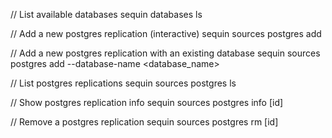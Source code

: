 // List available databases
sequin databases ls

// Add a new postgres replication (interactive)
sequin sources postgres add

// Add a new postgres replication with an existing database
sequin sources postgres add --database-name <database_name>

// List postgres replications
sequin sources postgres ls

// Show postgres replication info
sequin sources postgres info [id]

// Remove a postgres replication
sequin sources postgres rm [id]
